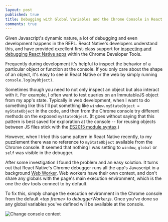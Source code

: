 ```yaml
---
layout: post
published: true
title: Debugging with Global Variables and the Chrome Console in React Native
comments: true
---
```


Given Javascript's dynamic nature, a lot of debugging and even development happens in the REPL. React Native's developers understand this, and have provided excellent first-class support for [inspecting and debugging React Native apps](https://facebook.github.io/react-native/docs/debugging.html#chrome-developer-tools) within the Chrome Developer Tools.

Frequently during development it's helpful to inspect the behavior of a particular object or function at the console. If you only care about the shape of an object, it's easy to see in React Native or the web by simply running `console.log(myObject)`.

Sometimes though you need to not only inspect an object but also interact with it. For example, I often want to test queries on an ImmutableJS object from my app's state. Typically in web development, when I want to do something like this I'll put something like `window.myStateObject = myStateObject` in the code, and then from the Chrome console try different methods on the exposed `myStateObject`. (It goes without saying that this pattern is best saved for exploration at the console -- for reusing objects between JS files stick with the [ES2015 module syntax](https://developer.mozilla.org/en-US/docs/Web/JavaScript/Reference/Statements/import).)

However, when I tried this same pattern in React Native recently, to my puzzlement there was no reference to `myStateObject` available from the Chrome console. It seemed that nothing I was setting to `window`, `global` or `self` was visible in the debugger.

After some investigation I found the problem and an easy solution. It turns out that React Native's Chrome debugger runs all the app's Javascript in a background [Web Worker](https://developer.mozilla.org/en-US/docs/Web/API/Web_Workers_API/Using_web_workers). Web workers have their own context, and don't share any globals with the page's main execution environment, which is the one the dev tools connect to by default.

To fix this, simply change the execution environment in the Chrome console from the default *\<top frame\>* to *debuggerWorker.js*. Once you've done so any global variables you've defined will be available at the console.

![Change console context](//corbt.s3.amazonaws.com/blog/rn_chrome_change_context.png)